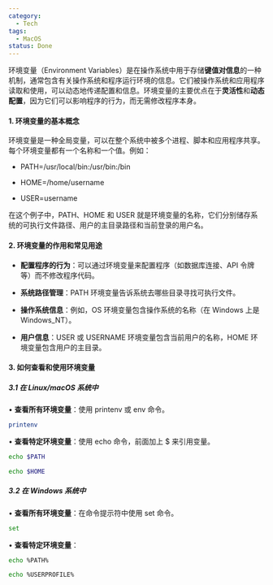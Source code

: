 ```yaml
---
category:
  - Tech
tags:
  - MacOS
status: Done
---
```

环境变量（Environment Variables）是在操作系统中用于存储**键值对信息**的一种机制，通常包含有关操作系统和程序运行环境的信息。它们被操作系统和应用程序读取和使用，可以动态地传递配置和信息。环境变量的主要优点在于**灵活性**和**动态配置**，因为它们可以影响程序的行为，而无需修改程序本身。
#### 1. 环境变量的基本概念

环境变量是一种全局变量，可以在整个系统中被多个进程、脚本和应用程序共享。每个环境变量都有一个名称和一个值。例如：

- PATH=/usr/local/bin:/usr/bin:/bin

- HOME=/home/username

- USER=username

在这个例子中，PATH、HOME 和 USER 就是环境变量的名称，它们分别储存系统的可执行文件路径、用户的主目录路径和当前登录的用户名。
  
#### 2. 环境变量的作用和常见用途

- **配置程序的行为**：可以通过环境变量来配置程序（如数据库连接、API 令牌等）而不修改程序代码。

- **系统路径管理**：PATH 环境变量告诉系统去哪些目录寻找可执行文件。

- **操作系统信息**：例如，OS 环境变量包含操作系统的名称（在 Windows 上是 Windows_NT）。

- **用户信息**：USER 或 USERNAME 环境变量包含当前用户的名称，HOME 环境变量包含用户的主目录。

#### 3. 如何查看和使用环境变量

##### 3.1 在 Linux/macOS 系统中

• **查看所有环境变量**：使用 printenv 或 env 命令。
```bash
printenv
```
  
• **查看特定环境变量**：使用 echo 命令，前面加上 $ 来引用变量。
```bash
echo $PATH

echo $HOME
```
  
##### 3.2 在 Windows 系统中

• **查看所有环境变量**：在命令提示符中使用 set 命令。
```bash
set
```
  
• **查看特定环境变量**：
```bash
echo %PATH%

echo %USERPROFILE%
```
  


